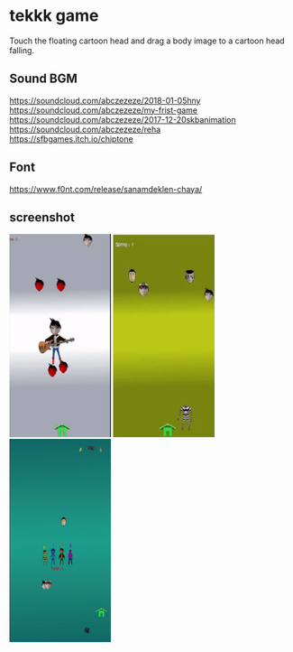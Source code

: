 # tekkk game 
Touch the floating cartoon head and drag a body image to a cartoon head falling.

## Sound BGM
https://soundcloud.com/abczezeze/2018-01-05hny<br>
https://soundcloud.com/abczezeze/my-frist-game<br>
https://soundcloud.com/abczezeze/2017-12-20skbanimation<br>
https://soundcloud.com/abczezeze/reha<br>
https://sfbgames.itch.io/chiptone

## Font
https://www.f0nt.com/release/sanamdeklen-chaya/

## screenshot
<img src="https://github.com/abczezeze/tek-game/blob/main/ss/tek_floating.gif" width="180" height="360">
<img src="https://github.com/abczezeze/tek-game/blob/main/ss/tek_darg.gif" width="180" height="360">
<img src="https://github.com/abczezeze/tek-game/blob/main/ss/tek_swipe.gif" width="180" height="360">

